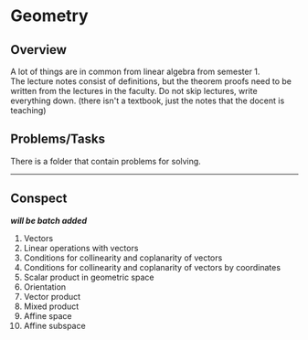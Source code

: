 # Geometry

## Overview

A lot of things are in common from linear algebra from semester 1. \
The lecture notes consist of definitions, but the theorem proofs need to be written from the lectures in the faculty. Do not skip lectures, write everything down. (there isn't a textbook, just the notes that the docent is teaching) 

## Problems/Tasks

There is a folder that contain problems for solving.

---

## Conspect
***will be batch added***

1. Vectors
2. Linear operations with vectors
3. Conditions for collinearity and coplanarity of vectors
4. Conditions for collinearity and coplanarity of vectors by coordinates
5. Scalar product in geometric space
6. Orientation
7. Vector product
8. Mixed product
9. Affine space
10. Affine subspace
